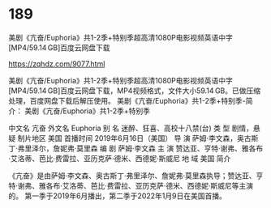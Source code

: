 # 189
美剧《亢奋/Euphoria》共1-2季+特别季超高清1080P电影视频英语中字[MP4/59.14 GB]百度云网盘下载

https://zqhdz.com/9077.html

美剧《亢奋/Euphoria》共1-2季+特别季超高清1080P电影视频英语中字[MP4/59.14 GB]百度云网盘下载，MP4视频格式，文件大小59.14 GB。已做压缩处理，百度网盘下载后解压使用。
美剧《亢奋/Euphoria》共1-2季+特别季-简介：
美剧《亢奋/Euphoria》共1-2季+特别季

中文名
亢奋
外文名
Euphoria
别    名
迷醉、狂喜、高校十八禁(台)
类    型
剧情，悬疑
制片地区
美国
首播时间
2019年6月16日（美国）
导    演
萨姆·李文森，奥古斯丁·弗里泽尔，詹妮弗·莫里森
编    剧
萨姆·李文森
主    演
赞达亚、亨特·谢弗、雅各布·艾洛蒂、芭比·费雷拉、亚历克萨·德米、西德妮·斯威尼
地    域
美国
简介

《亢奋》是由萨姆·李文森、奥古斯丁·弗里泽尔、詹妮弗·莫里森执导；赞达亚、亨特·谢弗、雅各布·艾洛蒂、芭比·费雷拉、亚历克萨·德米、西德妮·斯威尼等主演的。
第一季于2019年6月播出，第二季于2022年1月9日在美国首播。
